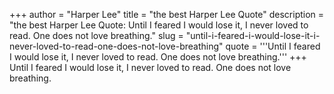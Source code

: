 +++
author = "Harper Lee"
title = "the best Harper Lee Quote"
description = "the best Harper Lee Quote: Until I feared I would lose it, I never loved to read. One does not love breathing."
slug = "until-i-feared-i-would-lose-it-i-never-loved-to-read-one-does-not-love-breathing"
quote = '''Until I feared I would lose it, I never loved to read. One does not love breathing.'''
+++
Until I feared I would lose it, I never loved to read. One does not love breathing.
